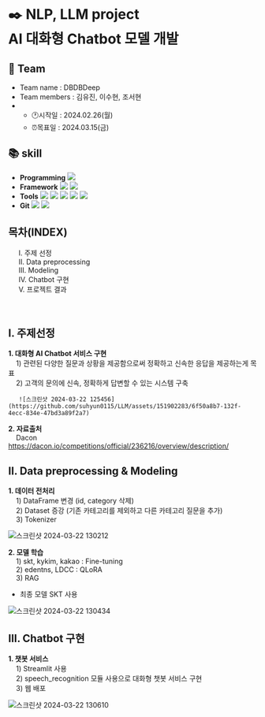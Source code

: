 # ✒️ NLP, LLM project</br>AI 대화형 Chatbot 모델 개발
## 👥 Team
- Team name : DBDBDeep
- Team members : 김유진, 이수현, 조서현
- * :clock1:시작일 : 2024.02.26(월)
  * ⏰목표일 : 2024.03.15(금)
## :books: skill
- **Programming** <img src="https://img.shields.io/badge/Python-3776AB?style=for-the-badge&logo=Python&logoColor=white">
- **Framework** <img src="https://img.shields.io/badge/Streamlit-FF4B4B?style=for-the-badge&logo=Streamlit&logoColor=white"> <img src="https://img.shields.io/badge/flask-412991?style=for-the-badge&logo=flask&logoColor=white">
- **Tools** <img src="https://img.shields.io/badge/jupyter-F37626?style=for-the-badge&logo=jupyter&logoColor=white"> <img src="https://img.shields.io/badge/pycharm-000000?style=for-the-badge&logo=pycharm&logoColor=white"> <img src="https://img.shields.io/badge/googlecolab-F9AB00?style=for-the-badge&logo=googlecolab&logoColor=white"> <img src="https://img.shields.io/badge/powerbi-E97627?style=for-the-badge&logo=powerbi&logoColor=white"> <img src="https://img.shields.io/badge/kubeflow-F37626?style=for-the-badge&logo=kubeflow&logoColor=white">
- **Git** <img src="https://img.shields.io/badge/Git-F05032?style=for-the-badge&logo=jupyter&logoColor=white"> <img src="https://img.shields.io/badge/github-181717?style=for-the-badge&logo=github&logoColor=white">

## 목차(INDEX)
&emsp;&ensp;Ⅰ. 주제 선정</br>&emsp;&ensp;Ⅱ. Data preprocessing</br>&emsp;&ensp;Ⅲ. Modeling</br>&emsp;&ensp;Ⅳ. Chatbot 구현</br>&emsp;&ensp;Ⅴ. 프로젝트 결과</br>&emsp;&ensp;</br>&emsp;&ensp;

## Ⅰ. 주제선정
  **1. 대화형 AI Chatbot 서비스 구현**</br>
       &nbsp;&nbsp;&nbsp; 1) 관련된 다양한 질문과 상황을 제공함으로써 정확하고 신속한 응답을 제공하는게 목표</br>
       &nbsp;&nbsp;&nbsp; 2) 고객의 문의에 신속, 정확하게 답변할 수 있는 시스템 구축</br>
       
       ![스크린샷 2024-03-22 125456](https://github.com/suhyun0115/LLM/assets/151902283/6f50a8b7-132f-4ecc-834e-47bd3a89f2a7)

       
  **2. 자료출처**</br>
       &nbsp;&nbsp;&nbsp; Dacon https://dacon.io/competitions/official/236216/overview/description/

## Ⅱ. Data preprocessing & Modeling
**1. 데이터 전처리**</br>
       &nbsp;&nbsp;&nbsp; 1) DataFrame 변경 (id, category 삭제)</br>
       &nbsp;&nbsp;&nbsp; 2) Dataset 증강 (기존 카테고리를 제외하고 다른 카테고리 질문을 추가)</br>
       &nbsp;&nbsp;&nbsp; 3) Tokenizer</br>

![스크린샷 2024-03-22 130212](https://github.com/suhyun0115/LLM/assets/151902283/4301aaac-767b-430b-817f-e74416162bc9)
       
**2. 모델 학습**</br>
       &nbsp;&nbsp;&nbsp; 1) skt, kykim, kakao : Fine-tuning</br>
       &nbsp;&nbsp;&nbsp; 2) edentns, LDCC : QLoRA</br>
       &nbsp;&nbsp;&nbsp; 3) RAG</br>

  - 최종 모델 SKT 사용
    
![스크린샷 2024-03-22 130434](https://github.com/suhyun0115/LLM/assets/151902283/f93d7d17-50c6-44dd-975e-354d67fcab45)

## Ⅲ. Chatbot 구현
**1. 챗봇 서비스**</br>
       &nbsp;&nbsp;&nbsp; 1) Streamlit 사용</br>
       &nbsp;&nbsp;&nbsp; 2) speech_recognition 모듈 사용으로 대화형 챗봇 서비스 구현</br>
       &nbsp;&nbsp;&nbsp; 3) 웹 배포</br>

![스크린샷 2024-03-22 130610](https://github.com/suhyun0115/LLM/assets/151902283/9e6cf06f-3bf0-48c0-a95c-9e468620126f)







